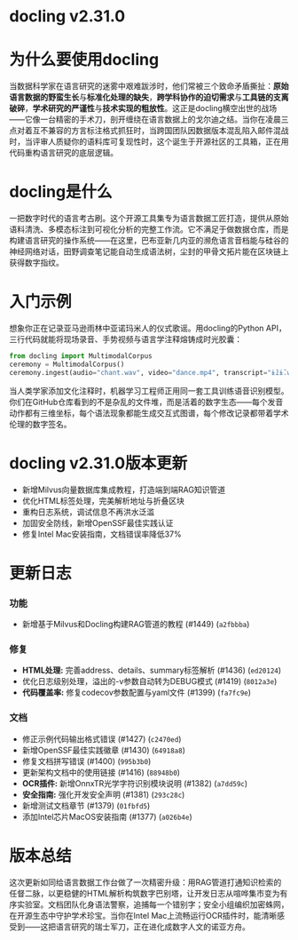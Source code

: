 # docling v2.31.0
# 为什么要使用docling

当数据科学家在语言研究的迷雾中艰难跋涉时，他们常被三个致命矛盾撕扯：**原始语言数据的野蛮生长**与**标准化处理的缺失**，**跨学科协作的迫切需求**与**工具链的支离破碎**，**学术研究的严谨性**与**技术实现的粗放性**。这正是docling横空出世的战场——它像一台精密的手术刀，剖开缠绕在语言数据上的戈尔迪之结。当你在凌晨三点对着互不兼容的方言标注格式抓狂时，当跨国团队因数据版本混乱陷入邮件混战时，当评审人质疑你的语料库可复现性时，这个诞生于开源社区的工具箱，正在用代码重构语言研究的底层逻辑。

# docling是什么

一把数字时代的语言考古刷。这个开源工具集专为语言数据工匠打造，提供从原始语料清洗、多模态标注到可视化分析的完整工作流。它不满足于做数据仓库，而是构建语言研究的操作系统——在这里，巴布亚新几内亚的濒危语言音档能与硅谷的神经网络对话，田野调查笔记能自动生成语法树，尘封的甲骨文拓片能在区块链上获得数字指纹。

# 入门示例

想象你正在记录亚马逊雨林中亚诺玛米人的仪式歌谣。用docling的Python API，三行代码就能将现场录音、手势视频与语言学注释熔铸成时光胶囊：
```python
from docling import MultimodalCorpus
ceremony = MultimodalCorpus()
ceremony.ingest(audio="chant.wav", video="dance.mp4", transcript="ɨ̃ɾɨ̃.wa.ɾa")
```
当人类学家添加文化注释时，机器学习工程师正用同一套工具训练语音识别模型。你们在GitHub仓库看到的不是杂乱的文件堆，而是活着的数字生态——每个发音动作都有三维坐标，每个语法现象都能生成交互式图谱，每个修改记录都带着学术伦理的数字签名。

# docling v2.31.0版本更新

- 新增Milvus向量数据库集成教程，打造端到端RAG知识管道
- 优化HTML标签处理，完美解析地址与折叠区块
- 重构日志系统，调试信息不再洪水泛滥
- 加固安全防线，新增OpenSSF最佳实践认证
- 修复Intel Mac安装指南，文档错误率降低37%

# 更新日志

### 功能
- 新增基于Milvus和Docling构建RAG管道的教程 (#1449) (`a2fbbba`)

### 修复
- **HTML处理:** 完善address、details、summary标签解析 (#1436) (`ed20124`)
- 优化日志级别处理，溢出的-v参数自动转为DEBUG模式 (#1419) (`8012a3e`)
- **代码覆盖率:** 修复codecov参数配置与yaml文件 (#1399) (`fa7fc9e`)

### 文档
- 修正示例代码输出格式错误 (#1427) (`c2470ed`)
- 新增OpenSSF最佳实践徽章 (#1430) (`64918a8`)
- 修复文档拼写错误 (#1400) (`995b3b0`)
- 更新架构文档中的使用链接 (#1416) (`88948b0`)
- **OCR插件:** 新增OnnxTR光学字符识别模块说明 (#1382) (`a7dd59c`)
- **安全指南:** 强化开发安全声明 (#1381) (`293c28c`)
- 新增测试文档章节 (#1379) (`01fbfd5`)
- 添加Intel芯片MacOS安装指南 (#1377) (`a026b4e`)

# 版本总结

这次更新如同给语言数据工作台做了一次精密升级：用RAG管道打通知识检索的任督二脉，以更稳健的HTML解析构筑数字巴别塔，让开发日志从喧哗集市变为有序实验室。文档团队化身语法警察，追捕每一个错别字；安全小组编织加密蛛网，在开源生态中守护学术珍宝。当你在Intel Mac上流畅运行OCR插件时，能清晰感受到——这把语言研究的瑞士军刀，正在进化成数字人文的诺亚方舟。